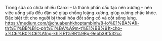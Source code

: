 Trong sữa có chứa nhiều Canxi – là thành phần cấu tạo nên xương – nên việc uống sữa đều đặn sẽ giúp chống loãng xương, giúp xương chắc khỏe. Đặc biệt tốt cho người bị thoái hóa đốt sống cổ và cột sống lưng.
https://medium.com/@chuabenhkhoptambinh/8-lo%E1%BA%A1i-th%E1%BB%B1c-ph%E1%BA%A9m-t%E1%BB%91t-cho-x%C6%B0%C6%A1ng-kh%E1%BB%9Bp-9ebb39f532cc
